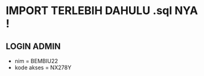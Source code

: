 <h1> IMPORT TERLEBIH DAHULU .sql NYA !</h1>
<h2> LOGIN ADMIN </h2>
<ul>
  <li> nim = BEMBIU22 </li>
  <li> kode akses = NX278Y </li>
</ul>
